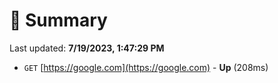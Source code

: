 # 📖 Summary
Last updated: **7/19/2023, 1:47:29 PM**

- `GET` [https://google.com](https://google.com) - **Up** (208ms)
